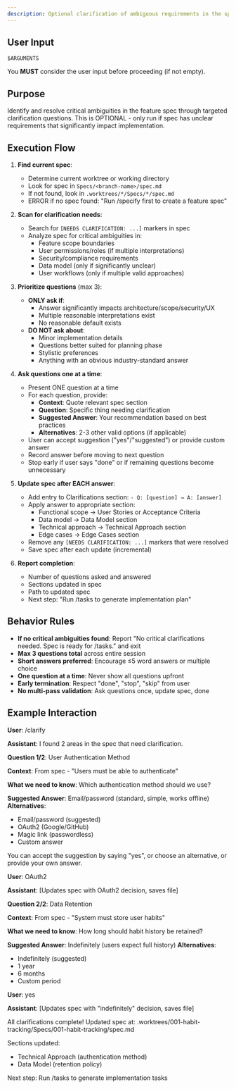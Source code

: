 ```yaml
---
description: Optional clarification of ambiguous requirements in the spec (max 3 questions)
---
```


## User Input

```text
$ARGUMENTS
```

You **MUST** consider the user input before proceeding (if not empty).

## Purpose

Identify and resolve critical ambiguities in the feature spec through targeted clarification questions. This is OPTIONAL - only run if spec has unclear requirements that significantly impact implementation.

## Execution Flow

1. **Find current spec**:
   - Determine current worktree or working directory
   - Look for spec in `Specs/<branch-name>/spec.md`
   - If not found, look in `.worktrees/*/Specs/*/spec.md`
   - ERROR if no spec found: "Run /specify first to create a feature spec"

2. **Scan for clarification needs**:
   - Search for `[NEEDS CLARIFICATION: ...]` markers in spec
   - Analyze spec for critical ambiguities in:
     - Feature scope boundaries
     - User permissions/roles (if multiple interpretations)
     - Security/compliance requirements
     - Data model (only if significantly unclear)
     - User workflows (only if multiple valid approaches)

3. **Prioritize questions** (max 3):
   - **ONLY ask if**:
     - Answer significantly impacts architecture/scope/security/UX
     - Multiple reasonable interpretations exist
     - No reasonable default exists
   - **DO NOT ask about**:
     - Minor implementation details
     - Questions better suited for planning phase
     - Stylistic preferences
     - Anything with an obvious industry-standard answer

4. **Ask questions one at a time**:
   - Present ONE question at a time
   - For each question, provide:
     - **Context**: Quote relevant spec section
     - **Question**: Specific thing needing clarification
     - **Suggested Answer**: Your recommendation based on best practices
     - **Alternatives**: 2-3 other valid options (if applicable)
   - User can accept suggestion ("yes"/"suggested") or provide custom answer
   - Record answer before moving to next question
   - Stop early if user says "done" or if remaining questions become unnecessary

5. **Update spec after EACH answer**:
   - Add entry to Clarifications section: `- Q: [question] → A: [answer]`
   - Apply answer to appropriate section:
     - Functional scope → User Stories or Acceptance Criteria
     - Data model → Data Model section
     - Technical approach → Technical Approach section
     - Edge cases → Edge Cases section
   - Remove any `[NEEDS CLARIFICATION: ...]` markers that were resolved
   - Save spec after each update (incremental)

6. **Report completion**:
   - Number of questions asked and answered
   - Sections updated in spec
   - Path to updated spec
   - Next step: "Run /tasks to generate implementation plan"

## Behavior Rules

- **If no critical ambiguities found**: Report "No critical clarifications needed. Spec is ready for /tasks." and exit
- **Max 3 questions total** across entire session
- **Short answers preferred**: Encourage ≤5 word answers or multiple choice
- **One question at a time**: Never show all questions upfront
- **Early termination**: Respect "done", "stop", "skip" from user
- **No multi-pass validation**: Ask questions once, update spec, done

## Example Interaction

**User**: /clarify

**Assistant**: I found 2 areas in the spec that need clarification.

**Question 1/2**: User Authentication Method

**Context**: From spec - "Users must be able to authenticate"

**What we need to know**: Which authentication method should we use?

**Suggested Answer**: Email/password (standard, simple, works offline)
**Alternatives**:
- Email/password (suggested)
- OAuth2 (Google/GitHub)
- Magic link (passwordless)
- Custom answer

You can accept the suggestion by saying "yes", or choose an alternative, or provide your own answer.

**User**: OAuth2

**Assistant**: [Updates spec with OAuth2 decision, saves file]

**Question 2/2**: Data Retention

**Context**: From spec - "System must store user habits"

**What we need to know**: How long should habit history be retained?

**Suggested Answer**: Indefinitely (users expect full history)
**Alternatives**:
- Indefinitely (suggested)
- 1 year
- 6 months
- Custom period

**User**: yes

**Assistant**: [Updates spec with "indefinitely" decision, saves file]

All clarifications complete! Updated spec at: .worktrees/001-habit-tracking/Specs/001-habit-tracking/spec.md

Sections updated:
- Technical Approach (authentication method)
- Data Model (retention policy)

Next step: Run /tasks to generate implementation tasks

